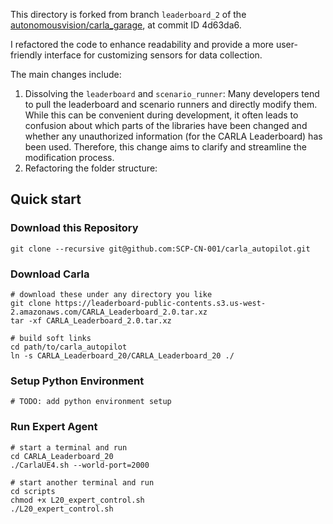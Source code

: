 This directory is forked from branch `leaderboard_2` of the [autonomousvision/carla_garage](https://github.com/autonomousvision/carla_garage/tree/leaderboard_2), at commit ID 4d63da6.

I refactored the code to enhance readability and provide a more user-friendly interface for customizing sensors for data collection.

The main changes include:

1. Dissolving the `leaderboard` and `scenario_runner`: Many developers tend to pull the leaderboard and scenario runners and directly modify them. While this can be convenient during development, it often leads to confusion about which parts of the libraries have been changed and whether any unauthorized information (for the CARLA Leaderboard) has been used. Therefore, this change aims to clarify and streamline the modification process.
2. Refactoring the folder structure:

## Quick start

### Download this Repository

```shell
git clone --recursive git@github.com:SCP-CN-001/carla_autopilot.git
```

### Download Carla

```shell
# download these under any directory you like
git clone https://leaderboard-public-contents.s3.us-west-2.amazonaws.com/CARLA_Leaderboard_2.0.tar.xz
tar -xf CARLA_Leaderboard_2.0.tar.xz

# build soft links
cd path/to/carla_autopilot
ln -s CARLA_Leaderboard_20/CARLA_Leaderboard_20 ./
```

### Setup Python Environment

```shell
# TODO: add python environment setup
```

### Run Expert Agent

```shell
# start a terminal and run
cd CARLA_Leaderboard_20
./CarlaUE4.sh --world-port=2000

# start another terminal and run
cd scripts
chmod +x L20_expert_control.sh
./L20_expert_control.sh
```
